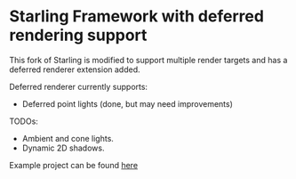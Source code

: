Starling Framework with deferred rendering support
==================================================

This fork of Starling is modified to support multiple render targets and has a deferred renderer extension added.

Deferred renderer currently supports:

* Deferred point lights (done, but may need improvements)

TODOs:

* Ambient and cone lights.
* Dynamic 2D shadows.

Example project can be found [here](https://github.com/Varnius/StarlingDynamicShadows2D)

